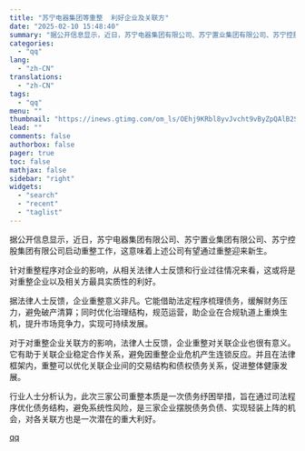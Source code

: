 ```yaml
---
title: "苏宁电器集团等重整  利好企业及关联方"
date: "2025-02-10 15:48:40"
summary: "据公开信息显示，近日，苏宁电器集团有限公司、苏宁置业集团有限公司、苏宁控股集团有限公司启动重整工作，..."
categories:
  - "qq"
lang:
  - "zh-CN"
translations:
  - "zh-CN"
tags:
  - "qq"
menu: ""
thumbnail: "https://inews.gtimg.com/om_ls/OEhj9KRbl8yvJvcht9vByZpQAlB2SqIV8ZGsW3FpomVuUAA_640360/0"
lead: ""
comments: false
authorbox: false
pager: true
toc: false
mathjax: false
sidebar: "right"
widgets:
  - "search"
  - "recent"
  - "taglist"
---
```


据公开信息显示，近日，苏宁电器集团有限公司、苏宁置业集团有限公司、苏宁控股集团有限公司启动重整工作，这意味着上述公司有望通过重整迎来新生。

针对重整程序对企业的影响，从相关法律人士反馈和行业过往情况来看，这或将是对重整企业以及相关方最具实质性的利好。

据法律人士反馈，企业重整意义非凡。它能借助法定程序梳理债务，缓解财务压力，避免破产清算；同时优化治理结构，规范运营，助企业在合规轨道上重焕生机，提升市场竞争力，实现可持续发展。

对于对重整企业关联方的影响，法律人士反馈，企业重整对关联企业也很有意义。它有助于关联企业稳定合作关系，避免因重整企业危机产生连锁反应。并且在法律框架内，重整可以优化关联企业间的交易结构和债权债务关系，促进整体健康发展。

行业人士分析认为，此次三家公司重整本质是一次债务纾困举措，旨在通过司法程序优化债务结构，避免系统性风险，是三家企业摆脱债务负债、实现轻装上阵的机会，对各关联方也是一次潜在的重大利好。

[qq](https://new.qq.com/rain/a/20250210A059ZR00)
